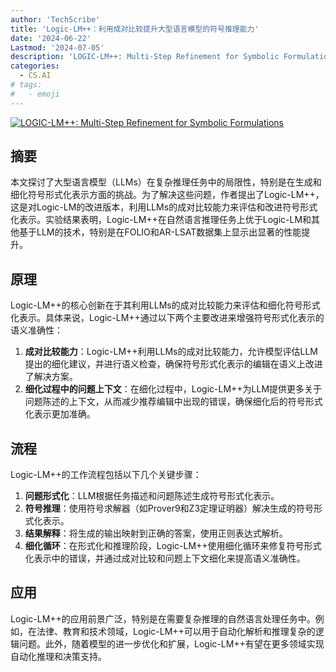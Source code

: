 ```yaml
---
author: 'TechScribe'
title: 'Logic-LM++：利用成对比较提升大型语言模型的符号推理能力'
date: '2024-06-22'
Lastmod: '2024-07-05'
description: 'LOGIC-LM++: Multi-Step Refinement for Symbolic Formulations'
categories:
  - CS.AI
# tags:
#   - emoji
---
```


[![LOGIC-LM++: Multi-Step Refinement for Symbolic Formulations](https://arxiv-research-1301205113.cos.ap-guangzhou.myqcloud.com/images/2407.02514v1.pdf_0.jpg)](https://arxiv.org/abs/2407.02514v1)

## 摘要

本文探讨了大型语言模型（LLMs）在复杂推理任务中的局限性，特别是在生成和细化符号形式化表示方面的挑战。为了解决这些问题，作者提出了Logic-LM++，这是对Logic-LM的改进版本，利用LLMs的成对比较能力来评估和改进符号形式化表示。实验结果表明，Logic-LM++在自然语言推理任务上优于Logic-LM和其他基于LLM的技术，特别是在FOLIO和AR-LSAT数据集上显示出显著的性能提升。<!--more-->

## 原理

Logic-LM++的核心创新在于其利用LLMs的成对比较能力来评估和细化符号形式化表示。具体来说，Logic-LM++通过以下两个主要改进来增强符号形式化表示的语义准确性：
1. **成对比较能力**：Logic-LM++利用LLMs的成对比较能力，允许模型评估LLM提出的细化建议，并进行语义检查，确保符号形式化表示的编辑在语义上改进了解决方案。
2. **细化过程中的问题上下文**：在细化过程中，Logic-LM++为LLM提供更多关于问题陈述的上下文，从而减少推荐编辑中出现的错误，确保细化后的符号形式化表示更加准确。

## 流程

Logic-LM++的工作流程包括以下几个关键步骤：
1. **问题形式化**：LLM根据任务描述和问题陈述生成符号形式化表示。
2. **符号推理**：使用符号求解器（如Prover9和Z3定理证明器）解决生成的符号形式化表示。
3. **结果解释**：将生成的输出映射到正确的答案，使用正则表达式解析。
4. **细化循环**：在形式化和推理阶段，Logic-LM++使用细化循环来修复符号形式化表示中的错误，并通过成对比较和问题上下文细化来提高语义准确性。

## 应用

Logic-LM++的应用前景广泛，特别是在需要复杂推理的自然语言处理任务中。例如，在法律、教育和技术领域，Logic-LM++可以用于自动化解析和推理复杂的逻辑问题。此外，随着模型的进一步优化和扩展，Logic-LM++有望在更多领域实现自动化推理和决策支持。